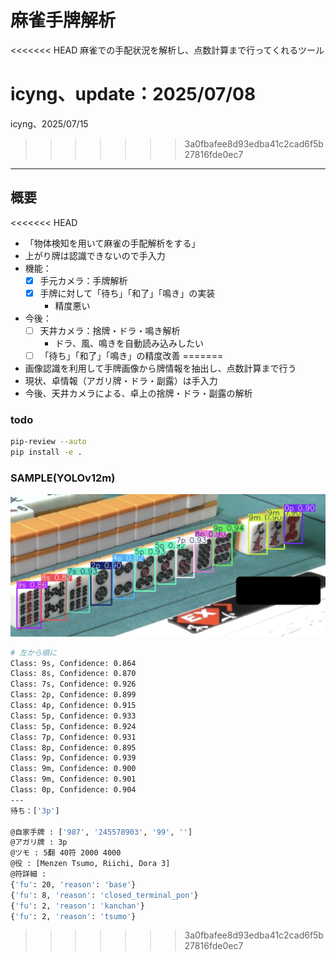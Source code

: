 # 麻雀手牌解析

<<<<<<< HEAD
麻雀での手配状況を解析し、点数計算まで行ってくれるツール

icyng、update：2025/07/08
=======
icyng、2025/07/15
>>>>>>> 3a0fbafee8d93edba41c2cad6f5b27816fde0ec7

---

## 概要

<<<<<<< HEAD
- 「物体検知を用いて麻雀の手配解析をする」
- 上がり牌は認識できないので手入力
- 機能：
  - [x] 手元カメラ：手牌解析
  - [x] 手牌に対して「待ち」「和了」「鳴き」の実装
    - 精度悪い
- 今後：
  - [ ] 天井カメラ：捨牌・ドラ・鳴き解析
    - ドラ、風、鳴きを自動読み込みしたい
  - [ ] 「待ち」「和了」「鳴き」の精度改善
=======
- 画像認識を利用して手牌画像から牌情報を抽出し、点数計算まで行う
- 現状、卓情報（アガリ牌・ドラ・副露）は手入力
- 今後、天井カメラによる、卓上の捨牌・ドラ・副露の解析

### todo

```bash
pip-review --auto
pip install -e . 
```

### SAMPLE(YOLOv12m)

![res](./result.png)

```bash
# 左から順に
Class: 9s, Confidence: 0.864
Class: 8s, Confidence: 0.870
Class: 7s, Confidence: 0.926
Class: 2p, Confidence: 0.899
Class: 4p, Confidence: 0.915
Class: 5p, Confidence: 0.933
Class: 5p, Confidence: 0.924
Class: 7p, Confidence: 0.931
Class: 8p, Confidence: 0.895
Class: 9p, Confidence: 0.939
Class: 9m, Confidence: 0.900
Class: 9m, Confidence: 0.901
Class: 0p, Confidence: 0.904
---
待ち：['3p']

@自家手牌 : ['987', '245578903', '99', '']
@アガリ牌 : 3p
@ツモ : 5翻 40符 2000 4000
@役 : [Menzen Tsumo, Riichi, Dora 3]
@符詳細 : 
{'fu': 20, 'reason': 'base'}
{'fu': 8, 'reason': 'closed_terminal_pon'}
{'fu': 2, 'reason': 'kanchan'}
{'fu': 2, 'reason': 'tsumo'}
```
>>>>>>> 3a0fbafee8d93edba41c2cad6f5b27816fde0ec7
